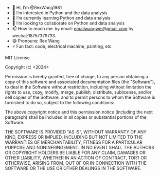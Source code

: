 - 👋 Hi, I’m @RexWang1981
- 👀 I’m interested in Python and the data analysis
- 🌱 I’m currently learning Python and data analysis
- 💞️ I’m looking to collaborate on Python and data analysis
- 📫 How to reach me: by email: emailwangwei@gmail.com by wechat:18757379733. 
- 😄 Pronouns: Rex Wang
- ⚡ Fun fact: code, electrical machine, painting, etc

<!---
RexWang1981/RexWang1981 is a ✨ data analysis using the python ✨ repository because its `README.md` (this file) appears on your GitHub profile.
You can click the Preview link to take a look at your changes.
--->



MIT License

Copyright (c) <2024> <copyright Rex Wang>

Permission is hereby granted, free of charge, to any person obtaining a copy of this software and associated documentation files (the "Software"), to deal in the Software without restriction, including without limitation the rights to use, copy, modify, merge, publish, distribute, sublicense, and/or sell copies of the Software, and to permit persons to whom the Software is furnished to do so, subject to the following conditions:

The above copyright notice and this permission notice (including the next paragraph) shall be included in all copies or substantial portions of the Software.

THE SOFTWARE IS PROVIDED "AS IS", WITHOUT WARRANTY OF ANY KIND, EXPRESS OR IMPLIED, INCLUDING BUT NOT LIMITED TO THE WARRANTIES OF MERCHANTABILITY, FITNESS FOR A PARTICULAR PURPOSE AND NONINFRINGEMENT. IN NO EVENT SHALL THE AUTHORS OR COPYRIGHT HOLDERS BE LIABLE FOR ANY CLAIM, DAMAGES OR OTHER LIABILITY, WHETHER IN AN ACTION OF CONTRACT, TORT OR OTHERWISE, ARISING FROM, OUT OF OR IN CONNECTION WITH THE SOFTWARE OR THE USE OR OTHER DEALINGS IN THE SOFTWARE.
